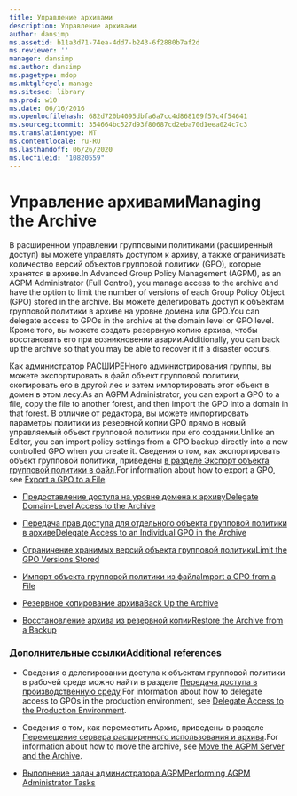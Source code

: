 ```yaml
---
title: Управление архивами
description: Управление архивами
author: dansimp
ms.assetid: b11a3d71-74ea-4dd7-b243-6f2880b7af2d
ms.reviewer: ''
manager: dansimp
ms.author: dansimp
ms.pagetype: mdop
ms.mktglfcycl: manage
ms.sitesec: library
ms.prod: w10
ms.date: 06/16/2016
ms.openlocfilehash: 682d720b4095dbfa6a7cc4d868109f57c4f54641
ms.sourcegitcommit: 354664bc527d93f80687cd2eba70d1eea024c7c3
ms.translationtype: MT
ms.contentlocale: ru-RU
ms.lasthandoff: 06/26/2020
ms.locfileid: "10820559"
---
```

# <span data-ttu-id="d1105-103">Управление архивами</span><span class="sxs-lookup"><span data-stu-id="d1105-103">Managing the Archive</span></span>


<span data-ttu-id="d1105-104">В расширенном управлении групповыми политиками (расширенный доступ) вы можете управлять доступом к архиву, а также ограничивать количество версий объектов групповой политики (GPO), которые хранятся в архиве.</span><span class="sxs-lookup"><span data-stu-id="d1105-104">In Advanced Group Policy Management (AGPM), as an AGPM Administrator (Full Control), you manage access to the archive and have the option to limit the number of versions of each Group Policy Object (GPO) stored in the archive.</span></span> <span data-ttu-id="d1105-105">Вы можете делегировать доступ к объектам групповой политики в архиве на уровне домена или GPO.</span><span class="sxs-lookup"><span data-stu-id="d1105-105">You can delegate access to GPOs in the archive at the domain level or GPO level.</span></span> <span data-ttu-id="d1105-106">Кроме того, вы можете создать резервную копию архива, чтобы восстановить его при возникновении аварии.</span><span class="sxs-lookup"><span data-stu-id="d1105-106">Additionally, you can back up the archive so that you may be able to recover it if a disaster occurs.</span></span>

<span data-ttu-id="d1105-107">Как администратор РАСШИРЕНного администрирования группы, вы можете экспортировать в файл объект групповой политики, скопировать его в другой лес и затем импортировать этот объект в домен в этом лесу.</span><span class="sxs-lookup"><span data-stu-id="d1105-107">As an AGPM Administrator, you can export a GPO to a file, copy the file to another forest, and then import the GPO into a domain in that forest.</span></span> <span data-ttu-id="d1105-108">В отличие от редактора, вы можете импортировать параметры политики из резервной копии GPO прямо в новый управляемый объект групповой политики при его создании.</span><span class="sxs-lookup"><span data-stu-id="d1105-108">Unlike an Editor, you can import policy settings from a GPO backup directly into a new controlled GPO when you create it.</span></span> <span data-ttu-id="d1105-109">Сведения о том, как экспортировать объект групповой политики, приведены [в разделе Экспорт объекта групповой политики в файл](export-a-gpo-to-a-file.md).</span><span class="sxs-lookup"><span data-stu-id="d1105-109">For information about how to export a GPO, see [Export a GPO to a File](export-a-gpo-to-a-file.md).</span></span>

-   [<span data-ttu-id="d1105-110">Предоставление доступа на уровне домена к архиву</span><span class="sxs-lookup"><span data-stu-id="d1105-110">Delegate Domain-Level Access to the Archive</span></span>](delegate-domain-level-access-to-the-archive-agpm40.md)

-   [<span data-ttu-id="d1105-111">Передача прав доступа для отдельного объекта групповой политики в архиве</span><span class="sxs-lookup"><span data-stu-id="d1105-111">Delegate Access to an Individual GPO in the Archive</span></span>](delegate-access-to-an-individual-gpo-in-the-archive-agpm40.md)

-   [<span data-ttu-id="d1105-112">Ограничение хранимых версий объекта групповой политики</span><span class="sxs-lookup"><span data-stu-id="d1105-112">Limit the GPO Versions Stored</span></span>](limit-the-gpo-versions-stored-agpm40.md)

-   [<span data-ttu-id="d1105-113">Импорт объекта групповой политики из файла</span><span class="sxs-lookup"><span data-stu-id="d1105-113">Import a GPO from a File</span></span>](import-a-gpo-from-a-file-agpmadmin.md)

-   [<span data-ttu-id="d1105-114">Резервное копирование архива</span><span class="sxs-lookup"><span data-stu-id="d1105-114">Back Up the Archive</span></span>](back-up-the-archive-agpm40.md)

-   [<span data-ttu-id="d1105-115">Восстановление архива из резервной копии</span><span class="sxs-lookup"><span data-stu-id="d1105-115">Restore the Archive from a Backup</span></span>](restore-the-archive-from-a-backup-agpm40.md)

### <span data-ttu-id="d1105-116">Дополнительные ссылки</span><span class="sxs-lookup"><span data-stu-id="d1105-116">Additional references</span></span>

-   <span data-ttu-id="d1105-117">Сведения о делегировании доступа к объектам групповой политики в рабочей среде можно найти в разделе [Передача доступа в производственную среду](delegate-access-to-the-production-environment-agpm40.md).</span><span class="sxs-lookup"><span data-stu-id="d1105-117">For information about how to delegate access to GPOs in the production environment, see [Delegate Access to the Production Environment](delegate-access-to-the-production-environment-agpm40.md).</span></span>

-   <span data-ttu-id="d1105-118">Сведения о том, как переместить Архив, приведены в разделе [Перемещение сервера расширенного использования и архива](move-the-agpm-server-and-the-archive-agpm40.md).</span><span class="sxs-lookup"><span data-stu-id="d1105-118">For information about how to move the archive, see [Move the AGPM Server and the Archive](move-the-agpm-server-and-the-archive-agpm40.md).</span></span>

-   [<span data-ttu-id="d1105-119">Выполнение задач администратора AGPM</span><span class="sxs-lookup"><span data-stu-id="d1105-119">Performing AGPM Administrator Tasks</span></span>](performing-agpm-administrator-tasks-agpm40.md)

 

 





